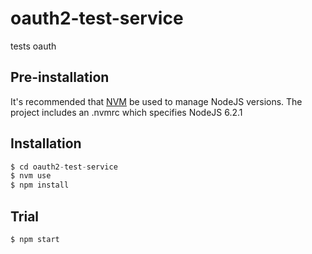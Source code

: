 # oauth2-test-service

tests oauth

## Pre-installation

It's recommended that [NVM](https://github.com/creationix/nvm) be used to manage NodeJS versions.
The project includes an .nvmrc which specifies NodeJS 6.2.1

## Installation

```javascript
$ cd oauth2-test-service
$ nvm use
$ npm install
```

## Trial

```shell
$ npm start
```
